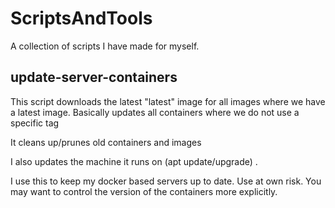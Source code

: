 # ScriptsAndTools

A collection of scripts I have made for myself.

## update-server-containers

This script downloads the latest "latest" image for all images where we have a latest image. Basically updates all containers where we do not
use a specific tag

It cleans up/prunes old containers and images

I also updates the machine it runs on (apt update/upgrade) .

I use this to keep my docker based servers up to date.  Use at own risk. You may want to control
the version of the containers more explicitly.




